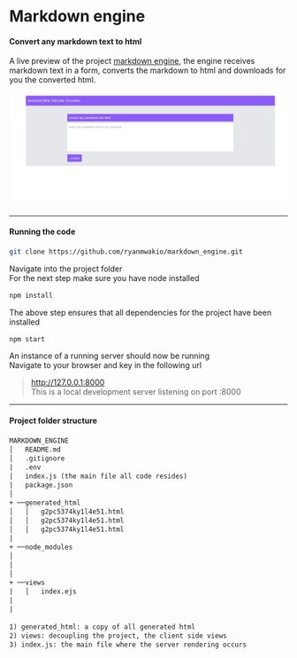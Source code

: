 # Markdown engine

#### Convert any markdown text to html

A live preview of the project [markdown engine](https://markdown-engine.herokuapp.com "live preview"), the engine receives markdown text in a form, converts the markdown to html and downloads for you the converted html.

![project image](https://github.com/ryanmwakio/markdown_engine/blob/master/img_1.png)

---

#### Running the code

```bash
git clone https://github.com/ryanmwakio/markdown_engine.git
```

Navigate into the project folder<br>
For the next step make sure you have node installed

```bash
npm install
```

The above step ensures that all dependencies for the project have been installed

```bash
npm start
```

An instance of a running server should now be running<br>
Navigate to your browser and key in the following url

> http://127.0.0.1:8000 <br>This is a local development server listening on port :8000

---

#### Project folder structure

```
MARKDOWN_ENGINE
│   README.md
│   .gitignore
|   .env
|   index.js (the main file all code resides)
|   package.json
│
+ ──generated_html
│   │   g2pc5374ky1l4e51.html
│   │   g2pc5374ky1l4e51.html
│   │   g2pc5374ky1l4e51.html
|
+ ──node_modules
│
│
│
+ ──views
|   │   index.ejs
|
|

1) generated_html: a copy of all generated html
2) views: decoupling the project, the client side views
3) index.js: the main file where the server rendering occurs
```

